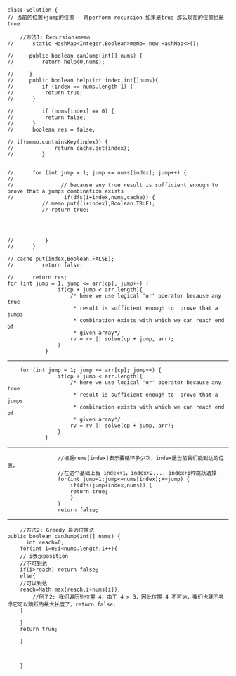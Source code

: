 	class Solution {
	// 当前的位置+jump的位置-- 再perform recursion 如果是true 那么现在的位置也是true
	
	    //方法1: Recursion+memo
	//      static HashMap<Integer,Boolean>memo= new HashMap<>();

	//     public boolean canJump(int[] nums) {
	//         return help(0,nums);

	//     }
	//     public boolean help(int index,int[]nums){
	//         if (index == nums.length-1) {
	// 			return true;
	// 		}

	//         if (nums[index] == 0) {
	// 			return false;
	// 		}
	// 		boolean res = false;

	// if(memo.containsKey(index)) {
	//             return cache.get(index);
	//         }


	// 		for (int jump = 1; jump <= nums[index]; jump++) {
	// 		
	// 				 // because any true result is sufficient enough to  prove that a jumps combination exists
	// 				  if(dfs(i+index,nums,cache)) {
		       // memo.put((i+index),Boolean.TRUE);
		       // return true;




	// 			}
	// 		}

	// cache.put(index,Boolean.FALSE);
	//         return false;

	// 		return res;
	for (int jump = 1; jump <= arr[cp]; jump++) {
					if(cp + jump < arr.length){
						/* here we use logical 'or' operator because any true
						 * result is sufficient enough to  prove that a jumps 
						 * combination exists with which we can reach end of
						 * given array*/
						rv = rv || solve(cp + jump, arr);
					}
				}





-----------------------------------------------------------------------------------------------------------------------------------------------------
				
		for (int jump = 1; jump <= arr[cp]; jump++) {
					if(cp + jump < arr.length){
						/* here we use logical 'or' operator because any true
						 * result is sufficient enough to  prove that a jumps 
						 * combination exists with which we can reach end of
						 * given array*/
						rv = rv || solve(cp + jump, arr);
					}
				}
				
				
---------------------------------------------------------------------------------------------------------------------------------------------------

					//根据nums[index]表示要循环多少次，index是当前我们能到达的位置，
					//在这个基础上有 index+1，index+2.... index+i种跳跃选择
					for(int jump=1;jump<=nums[index];++jump) {
					    if(dfs(jump+index,nums)) {
						return true;
					    }
					}
					return false;
					

---------------------------------------------------------------------------------------------------------------------------------------------------
		
		
	    //方法2: Greedy 最远位置法
	public boolean canJump(int[] nums) {
	      int reach=0;
	    for(int i=0;i<nums.length;i++){
		// i表示position
		//不可到达
		if(i>reach) return false; 
		else{
		//可以到达
		reach=Math.max(reach,i+nums[i]);
		    //例子2: 我们遍历到位置 4，由于 4 > 3，因此位置 4 不可达，我们也就不考虑它可以跳跃的最大长度了，return false;
		}

	    }
	    return true;

		}



	    }






